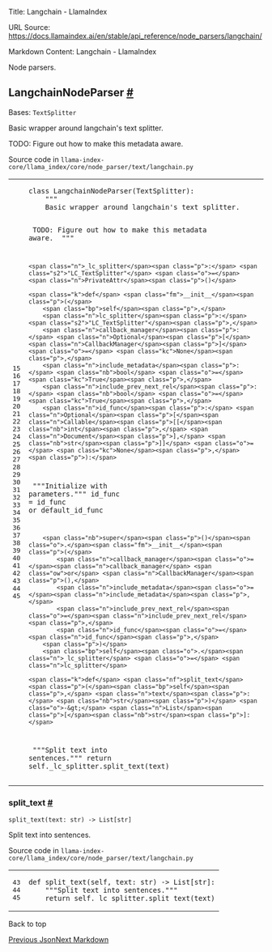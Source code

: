 Title: Langchain - LlamaIndex

URL Source: https://docs.llamaindex.ai/en/stable/api_reference/node_parsers/langchain/

Markdown Content:
Langchain - LlamaIndex


Node parsers.

LangchainNodeParser [#](https://docs.llamaindex.ai/en/stable/api_reference/node_parsers/langchain/#llama_index.core.node_parser.LangchainNodeParser "Permanent link")
---------------------------------------------------------------------------------------------------------------------------------------------------------------------

Bases: `TextSplitter`

Basic wrapper around langchain's text splitter.

TODO: Figure out how to make this metadata aware.

Source code in `llama-index-core/llama_index/core/node_parser/text/langchain.py`

<table class="highlighttable"><tbody><tr><td class="linenos"><div class="linenodiv"><pre><span></span><span class="normal">15</span>
<span class="normal">16</span>
<span class="normal">17</span>
<span class="normal">18</span>
<span class="normal">19</span>
<span class="normal">20</span>
<span class="normal">21</span>
<span class="normal">22</span>
<span class="normal">23</span>
<span class="normal">24</span>
<span class="normal">25</span>
<span class="normal">26</span>
<span class="normal">27</span>
<span class="normal">28</span>
<span class="normal">29</span>
<span class="normal">30</span>
<span class="normal">31</span>
<span class="normal">32</span>
<span class="normal">33</span>
<span class="normal">34</span>
<span class="normal">35</span>
<span class="normal">36</span>
<span class="normal">37</span>
<span class="normal">38</span>
<span class="normal">39</span>
<span class="normal">40</span>
<span class="normal">41</span>
<span class="normal">42</span>
<span class="normal">43</span>
<span class="normal">44</span>
<span class="normal">45</span></pre></div></td><td class="code"><div><pre><span></span><code><span class="k">class</span> <span class="nc">LangchainNodeParser</span><span class="p">(</span><span class="n">TextSplitter</span><span class="p">):</span>
<span class="w">    </span><span class="sd">"""</span>
<span class="sd">    Basic wrapper around langchain's text splitter.</span>

<span class="sd">    TODO: Figure out how to make this metadata aware.</span>
<span class="sd">    """</span>

    <span class="n">_lc_splitter</span><span class="p">:</span> <span class="s2">"LC_TextSplitter"</span> <span class="o">=</span> <span class="n">PrivateAttr</span><span class="p">()</span>

    <span class="k">def</span> <span class="fm">__init__</span><span class="p">(</span>
        <span class="bp">self</span><span class="p">,</span>
        <span class="n">lc_splitter</span><span class="p">:</span> <span class="s2">"LC_TextSplitter"</span><span class="p">,</span>
        <span class="n">callback_manager</span><span class="p">:</span> <span class="n">Optional</span><span class="p">[</span><span class="n">CallbackManager</span><span class="p">]</span> <span class="o">=</span> <span class="kc">None</span><span class="p">,</span>
        <span class="n">include_metadata</span><span class="p">:</span> <span class="nb">bool</span> <span class="o">=</span> <span class="kc">True</span><span class="p">,</span>
        <span class="n">include_prev_next_rel</span><span class="p">:</span> <span class="nb">bool</span> <span class="o">=</span> <span class="kc">True</span><span class="p">,</span>
        <span class="n">id_func</span><span class="p">:</span> <span class="n">Optional</span><span class="p">[</span><span class="n">Callable</span><span class="p">[[</span><span class="nb">int</span><span class="p">,</span> <span class="n">Document</span><span class="p">],</span> <span class="nb">str</span><span class="p">]]</span> <span class="o">=</span> <span class="kc">None</span><span class="p">,</span>
    <span class="p">):</span>
<span class="w">        </span><span class="sd">"""Initialize with parameters."""</span>
        <span class="n">id_func</span> <span class="o">=</span> <span class="n">id_func</span> <span class="ow">or</span> <span class="n">default_id_func</span>

        <span class="nb">super</span><span class="p">()</span><span class="o">.</span><span class="fm">__init__</span><span class="p">(</span>
            <span class="n">callback_manager</span><span class="o">=</span><span class="n">callback_manager</span> <span class="ow">or</span> <span class="n">CallbackManager</span><span class="p">(),</span>
            <span class="n">include_metadata</span><span class="o">=</span><span class="n">include_metadata</span><span class="p">,</span>
            <span class="n">include_prev_next_rel</span><span class="o">=</span><span class="n">include_prev_next_rel</span><span class="p">,</span>
            <span class="n">id_func</span><span class="o">=</span><span class="n">id_func</span><span class="p">,</span>
        <span class="p">)</span>
        <span class="bp">self</span><span class="o">.</span><span class="n">_lc_splitter</span> <span class="o">=</span> <span class="n">lc_splitter</span>

    <span class="k">def</span> <span class="nf">split_text</span><span class="p">(</span><span class="bp">self</span><span class="p">,</span> <span class="n">text</span><span class="p">:</span> <span class="nb">str</span><span class="p">)</span> <span class="o">-&gt;</span> <span class="n">List</span><span class="p">[</span><span class="nb">str</span><span class="p">]:</span>
<span class="w">        </span><span class="sd">"""Split text into sentences."""</span>
        <span class="k">return</span> <span class="bp">self</span><span class="o">.</span><span class="n">_lc_splitter</span><span class="o">.</span><span class="n">split_text</span><span class="p">(</span><span class="n">text</span><span class="p">)</span>
</code></pre></div></td></tr></tbody></table>

### split\_text [#](https://docs.llamaindex.ai/en/stable/api_reference/node_parsers/langchain/#llama_index.core.node_parser.LangchainNodeParser.split_text "Permanent link")

```
split_text(text: str) -> List[str]
```

Split text into sentences.

Source code in `llama-index-core/llama_index/core/node_parser/text/langchain.py`

<table class="highlighttable"><tbody><tr><td class="linenos"><div class="linenodiv"><pre><span></span><span class="normal">43</span>
<span class="normal">44</span>
<span class="normal">45</span></pre></div></td><td class="code"><div><pre><span></span><code><span class="k">def</span> <span class="nf">split_text</span><span class="p">(</span><span class="bp">self</span><span class="p">,</span> <span class="n">text</span><span class="p">:</span> <span class="nb">str</span><span class="p">)</span> <span class="o">-&gt;</span> <span class="n">List</span><span class="p">[</span><span class="nb">str</span><span class="p">]:</span>
<span class="w">    </span><span class="sd">"""Split text into sentences."""</span>
    <span class="k">return</span> <span class="bp">self</span><span class="o">.</span><span class="n">_lc_splitter</span><span class="o">.</span><span class="n">split_text</span><span class="p">(</span><span class="n">text</span><span class="p">)</span>
</code></pre></div></td></tr></tbody></table>

Back to top

[Previous Json](https://docs.llamaindex.ai/en/stable/api_reference/node_parsers/json/)[Next Markdown](https://docs.llamaindex.ai/en/stable/api_reference/node_parsers/markdown/)
